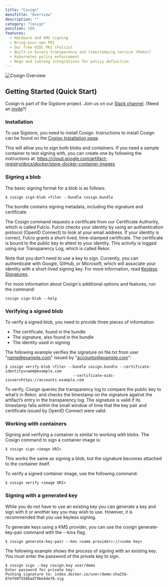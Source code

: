 ```yaml
---
title: "Cosign"
menuTitle: "Overview"
description: ""
category: "Cosign"
position: 100
features:
  - Hardware and KMS signing
  - Bring-your-own PKI
  - Our free OIDC PKI (Fulcio)
  - Built-in binary transparency and timestamping service (Rekor)
  - Kubernetes policy enforcement
  - Rego and Cuelang integrations for policy definition
---
```


![Cosign Overview](/sigstore_cosign-horizontal-color.svg)

## Getting Started (Quick Start)

Cosign is part of the Sigstore project. Join us on our [Slack channel](https://sigstore.slack.com/). (Need an [invite](https://links.sigstore.dev/slack-invite)?)

### Installation

To use Sigstore, you need to install Cosign. Instructions to install Cosign can be found on the [Cosign Installation page](https://docs.sigstore.dev/cosign/installation/). 

This will allow you to sign both blobs and containers.   If you need a sample container to test signing with, you can create one by following the instructions at: https://cloud.google.com/artifact-registry/docs/docker/store-docker-container-images

### Signing a blob

The basic signing format for a blob is as follows:


```
$ cosign sign-blob <file> --bundle cosign.bundle
```

The bundle contains signing metadata, including the signature and certificate.  

The Cosign command requests a certificate from our Certificate Authority, which is called Fulcio. Fulcio checks your identity by using an authentication protocol (OpenID Connect) to look at your email address. If your identity is correct, Fulcio grants a short-lived, time-stamped certificate. The certificate is bound to the public key to attest to your identity.  This activity is logged using our Transparency Log, which is called Rekor.
 
Note that you don’t need to use a key to sign.  Currently, you can authenticate with Google, GitHub, or Microsoft, which will associate your identity with a short-lived signing key. For more information, read [Keyless Signatures](https://docs.sigstore.dev/cosign/keyless/).

For more information about Cosign's additional options and features, run the command:

```
cosign sign-blob --help
```

### Verifying a signed blob

To verify a signed blob, you need to provide three pieces of information:
* The certificate, found in the bundle
* The signature, also found in the bundle
* The identity used in signing

The following example verifies the signature on file.txt from user "name@example.com" issued by "accounts@example.com":

```
$ cosign verify-blob <file> --bundle cosign.bundle --certificate-identity=name@example.com 
                              --certificate-oidc-issuer=https://accounts.example.com
```

To verify, Cosign queries the transparency log to compare the public key to what’s in Rekor, and checks the timestamp on the signature against the artifact’s entry in the transparency log. The signature is valid if its timestamp falls within the small window of time that the key pair and certificate issued by OpenID Connect were valid.

### Working with containers

Signing and verifying a container is similar to working with blobs.  The Cosign command to sign a container image is:

```
$ cosign sign <image URI>
```

This works the same as signing a blob, but the signature becomes attached to the container itself.

To verify a signed container image, use the following command:

```
$ cosign verify <image URI>
```
### Signing with a generated key

While you do not have to use an existing key you can generate a key and sign with it or another key you may wish to use.  However, it is recommended that you use keyless signing.

To generate keys using a KMS provider, you can use the cosign generate-key-pair command with the --kms flag.

```
$ cosign generate-key-pair --kms <some provider>://<some key>
```

The following example shows the process of signing with an existing key. You must enter the password of the private key to sign.
```
$ cosign sign --key cosign.key user/demo
Enter password for private key:
Pushing signature to: index.docker.io/user/demo:sha256-87ef60f558bad79be4def8.sig
```
